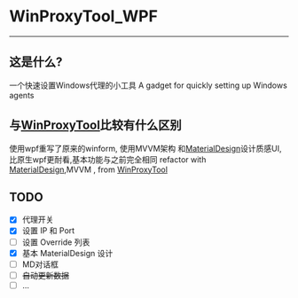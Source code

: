 # WinProxyTool_WPF

---

## 这是什么?

一个快速设置Windows代理的小工具
A gadget for quickly setting up Windows agents

## 与[WinProxyTool](<https://github.com/yinleren6/WinProxyTool>)比较有什么区别

使用wpf重写了原来的winform, 使用MVVM架构 和[MaterialDesign](https://github.com/MaterialDesignInXAML/MaterialDesignInXamlToolkit)设计质感UI,比原生wpf更耐看,基本功能与之前完全相同
 refactor with [MaterialDesign](https://github.com/MaterialDesignInXAML/MaterialDesignInXamlToolkit),MVVM , from [WinProxyTool](https://github.com/yinleren6/WinProxyTool)

## TODO

- [x] 代理开关
- [x] 设置 IP 和 Port
- [ ] 设置 Override 列表
- [x] 基本 MaterialDesign 设计
- [ ] MD对话框
- [ ] ~~自动更新数据~~
- [ ] ...
